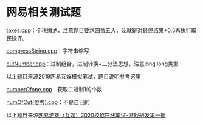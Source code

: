 # 网易相关测试题
[taxes.cpp](https://github.com/Vae1997/Review-Coding/blob/master/Coding/NetEase/taxes.cpp)：个税缴纳，注意题目要求四舍五入，及就是对最终结果+0.5再执行取整操作。

[compressString.cpp](https://github.com/Vae1997/Review-Coding/blob/master/Coding/NetEase/compressString.cpp)：字符串缩写

[cutNumber.cpp](https://github.com/Vae1997/Review-Coding/blob/master/Coding/NetEase/cutNumber.cpp)：进制组合，进制转换+二分法思想，注意long long类型

以上题目来源2019网易互娱模拟笔试，题目说明参考[这里](https://blog.csdn.net/yohjob/article/details/98879039)

[numberOfone.cpp](https://github.com/Vae1997/Review-Coding/blob/master/Coding/NetEase/numberOfone.cpp)：获取二进制1的个数

[numOfCut(参考).cpp](https://github.com/Vae1997/Review-Coding/blob/master/Coding/NetEase/numOfCut(%E5%8F%82%E8%80%83).cpp)：不是自己的

以上题目来源[网易游戏（互娱）2020校招在线笔试-游戏研发第一批](https://www.nowcoder.com/test/21025600/summary)
